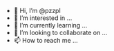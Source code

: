 - 👋 Hi, I’m @pzzpl
- 👀 I’m interested in ...
- 🌱 I’m currently learning ...
- 💞️ I’m looking to collaborate on ...
- 📫 How to reach me ...

<!---
pzzpl/pzzpl is a ✨ special ✨ repository because its `README.md` (this file) appears on your GitHub profile.
You can click the Preview link to take a look at your changes.
--->
